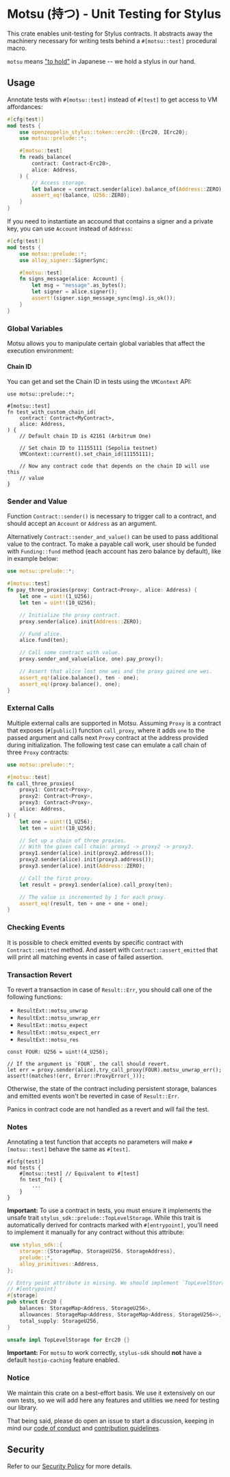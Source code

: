 # Motsu (持つ) - Unit Testing for Stylus

This crate enables unit-testing for Stylus contracts. It abstracts away the
machinery necessary for writing tests behind a `#[motsu::test]` procedural
macro.

`motsu` means ["to hold"](https://jisho.org/word/%E6%8C%81%E3%81%A4) in
Japanese -- we hold a stylus in our hand.

## Usage

Annotate tests with `#[motsu::test]` instead of `#[test]`
to get access to VM affordances:

```rust
#[cfg(test)]
mod tests {
    use openzeppelin_stylus::token::erc20::{Erc20, IErc20};
    use motsu::prelude::*;

    #[motsu::test]
    fn reads_balance(
        contract: Contract<Erc20>,
        alice: Address,
    ) {
        // Access storage.
        let balance = contract.sender(alice).balance_of(Address::ZERO);
        assert_eq!(balance, U256::ZERO);
    }
}
```

If you need to instantiate an accound that contains a signer and a private key,
you can use `Account` instead of `Address`:

```rust
#[cfg(test)]
mod tests {
    use motsu::prelude::*;
    use alloy_signer::SignerSync;

    #[motsu::test]
    fn signs_message(alice: Account) {
        let msg = "message".as_bytes();
        let signer = alice.signer();
        assert!(signer.sign_message_sync(msg).is_ok());
    }
}
```

### Global Variables

Motsu allows you to manipulate certain global variables that affect the
execution environment:

#### Chain ID

You can get and set the Chain ID in tests using the `VMContext` API:

```rust,ignore
use motsu::prelude::*;

#[motsu::test]
fn test_with_custom_chain_id(
    contract: Contract<MyContract>,
    alice: Address,
) {
    // Default chain ID is 42161 (Arbitrum One)

    // Set chain ID to 11155111 (Sepolia testnet)
    VMContext::current().set_chain_id(11155111);

    // Now any contract code that depends on the chain ID will use this
    // value
}
```

### Sender and Value

Function `Contract::sender()` is necessary to trigger call to a contract, and
should accept an `Account` or `Address` as an argument.

Alternatively `Contract::sender_and_value()` can be used to pass additional
value to the contract.
To make a payable call work, user should be funded with `Funding::fund` method
(each account has zero balance by default), like in example below:

```rust
use motsu::prelude::*;

#[motsu::test]
fn pay_three_proxies(proxy: Contract<Proxy>, alice: Address) {
    let one = uint!(1_U256);
    let ten = uint!(10_U256);

    // Initialize the proxy contract.
    proxy.sender(alice).init(Address::ZERO);

    // Fund alice.
    alice.fund(ten);

    // Call some contract with value.
    proxy.sender_and_value(alice, one).pay_proxy();

    // Assert that alice lost one wei and the proxy gained one wei.
    assert_eq!(alice.balance(), ten - one);
    assert_eq!(proxy.balance(), one);
}
```

### External Calls

Multiple external calls are supported in Motsu.
Assuming `Proxy` is a contract that exposes (`#[public]`) function `call_proxy`,
where it adds `one` to the passed argument and calls next `Proxy` contract
at the address provided during initialization.
The following test case can emulate a call chain of three `Proxy` contracts:

```rust
use motsu::prelude::*;

#[motsu::test]
fn call_three_proxies(
    proxy1: Contract<Proxy>,
    proxy2: Contract<Proxy>,
    proxy3: Contract<Proxy>,
    alice: Address,
) {
    let one = uint!(1_U256);
    let ten = uint!(10_U256);

    // Set up a chain of three proxies.
    // With the given call chain: proxy1 -> proxy2 -> proxy3.
    proxy1.sender(alice).init(proxy2.address());
    proxy2.sender(alice).init(proxy3.address());
    proxy3.sender(alice).init(Address::ZERO);

    // Call the first proxy.
    let result = proxy1.sender(alice).call_proxy(ten);

    // The value is incremented by 1 for each proxy.
    assert_eq!(result, ten + one + one + one);
}
```

### Checking Events

It is possible to check emitted events by specific contract with
`Contract::emitted` method.
And assert with `Contract::assert_emitted` that will print all matching
events in case of failed assertion.

### Transaction Revert

To revert a transaction in case of `Result::Err`, you should call one of
the following functions:

- `ResultExt::motsu_unwrap`
- `ResultExt::motsu_unwrap_err`
- `ResultExt::motsu_expect`
- `ResultExt::motsu_expect_err`
- `ResultExt::motsu_res`

```rust, ignore
const FOUR: U256 = uint!(4_U256);

// If the argument is `FOUR`, the call should revert.
let err = proxy.sender(alice).try_call_proxy(FOUR).motsu_unwrap_err();
assert!(matches!(err, Error::ProxyError(_)));
```

Otherwise, the state of the contract including persistent storage, balances
and emitted events won't be reverted in case of `Result::Err`.

Panics in contract code are not handled as a revert and will fail the test.

### Notes

Annotating a test function that accepts no parameters will make
`#[motsu::test]` behave the same as `#[test]`.

```rust,ignore
#[cfg(test)]
mod tests {
    #[motsu::test] // Equivalent to #[test]
    fn test_fn() {
        ...
    }
}
```

**Important:** To use a contract in tests, you must ensure it implements the
unsafe trait `stylus_sdk::prelude::TopLevelStorage`.
While this trait is automatically derived for contracts marked with `#[entrypoint]`,
you'll need to implement it manually for any contract without this attribute:

```rust
 use stylus_sdk::{
    storage::{StorageMap, StorageU256, StorageAddress},
    prelude::*,
    alloy_primitives::Address,
};

// Entry point attribute is missing. We should implement `TopLevelStorage` ourselves.
// #[entrypoint]
#[storage]
pub struct Erc20 {
    balances: StorageMap<Address, StorageU256>,
    allowances: StorageMap<Address, StorageMap<Address, StorageU256>>,
    total_supply: StorageU256,
}

unsafe impl TopLevelStorage for Erc20 {}
```

**Important:** For `motsu` to work correctly, `stylus-sdk` should **not** have
a default `hostio-caching` feature enabled.

### Notice

We maintain this crate on a best-effort basis. We use it extensively on our own
tests, so we will add here any features and utilities we need for testing our library.

That being said, please do open an issue to start a discussion, keeping in mind
our [code of conduct] and [contribution guidelines].

[code of conduct]: ../../CODE_OF_CONDUCT.md

[contribution guidelines]: ../../CONTRIBUTING.md

## Security

Refer to our [Security Policy](../../SECURITY.md) for more details.
